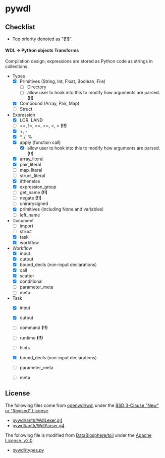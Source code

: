 # pywdl

## Checklist

- Top priority denoted as "**(!!)**".

#### WDL -> Python objects Transforms

Compilation design; expressions are stored as Python code as strings in collections.

- Types
  * [X] Primitives (String, Int, Float, Boolean, File)
    - [ ] Directory
    - [ ] allow user to hook into this to modify how arguments are parsed. **(!!)**
  * [X] Compound (Array, Pair, Map)
  * [ ] Struct
- Expression
  * [X] LOR, LAND
  * [ ] ==, !=, <=, >=, <, > **(!!)**
  * [X] +, -
  * [X] *, /, %
  * [X] apply (function call)
    - [X] allow user to hook into this to modify how arguments are parsed. **(!!)**
  * [X] array_literal
  * [X] pair_literal
  * [ ] map_literal
  * [ ] struct_literal
  * [X] ifthenelse
  * [X] expression_group
  * [ ] get_name **(!!)**
  * [ ] negate **(!!)**
  * [ ] unirarysigned
  * [X] primitives (including None and variables)
  * [ ] left_name
- Document
  * [ ] import
  * [ ] struct
  * [X] task
  * [X] workflow
- Workflow
  * [X] input
  * [X] output
  * [X] bound_decls (non-input declarations)
  * [X] call
  * [X] scatter
  * [X] conditional
  * [ ] parameter_meta
  * [ ] meta
- Task
  * [X] input
  * [X] output
  * [ ] command **(!!)**
  * [ ] runtime **(!!)**
  * [ ] hints
  * [X] bound_decls (non-input declarations)
  * [ ] parameter_meta
  * [ ] meta


## License

The following files come from [openwdl/wdl](https://github.com/openwdl/wdl/tree/main/versions/development/parsers/antlr4) under the [BSD 3-Clause "New" or "Revised" License](https://github.com/openwdl/wdl/blob/main/LICENSE).

- [pywdl/antlr/WdlLexer.g4](pywdl/antlr/WdlLexer.g4)
- [pywdl/antlr/WdlParser.g4](pywdl/antlr/WdlParser.g4)

The following file is modified from [DataBiosphere/toil](https://github.com/DataBiosphere/toil/) under the [Apache License, v2.0](https://github.com/DataBiosphere/toil/blob/master/LICENSE).

- [pywdl/types.py](pywdl/types.py)
